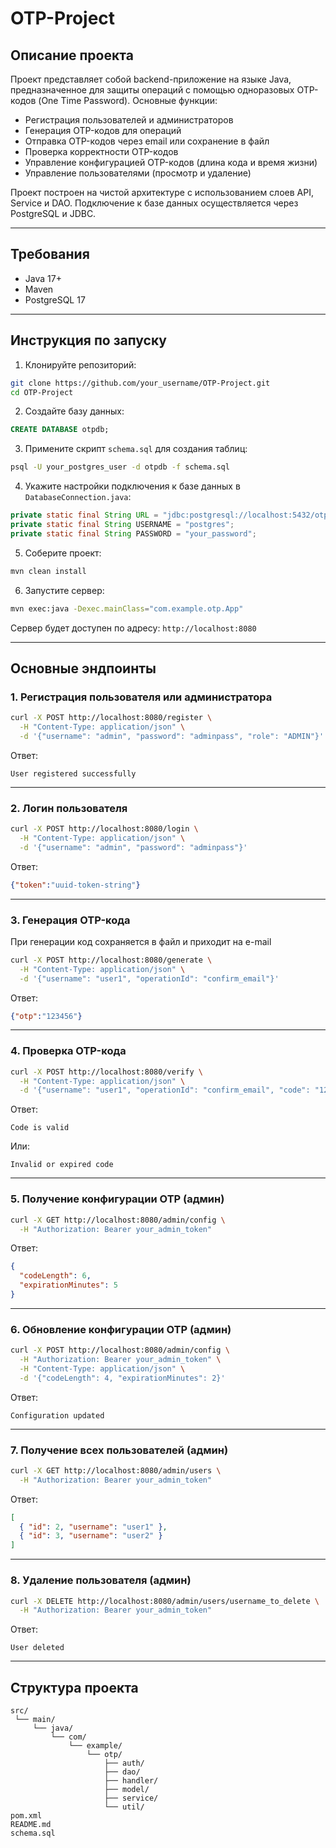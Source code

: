 # OTP-Project

## Описание проекта

Проект представляет собой backend-приложение на языке Java, предназначенное для защиты операций с помощью одноразовых OTP-кодов (One Time Password).
Основные функции:

- Регистрация пользователей и администраторов
- Генерация OTP-кодов для операций
- Отправка OTP-кодов через email или сохранение в файл
- Проверка корректности OTP-кодов
- Управление конфигурацией OTP-кодов (длина кода и время жизни)
- Управление пользователями (просмотр и удаление)

Проект построен на чистой архитектуре с использованием слоев API, Service и DAO.
Подключение к базе данных осуществляется через PostgreSQL и JDBC.

---

## Требования

- Java 17+
- Maven
- PostgreSQL 17

---

## Инструкция по запуску

1. Клонируйте репозиторий:

```bash
git clone https://github.com/your_username/OTP-Project.git
cd OTP-Project
```

2. Создайте базу данных:

```sql
CREATE DATABASE otpdb;
```

3. Примените скрипт `schema.sql` для создания таблиц:

```bash
psql -U your_postgres_user -d otpdb -f schema.sql
```

4. Укажите настройки подключения к базе данных в `DatabaseConnection.java`:

```java
private static final String URL = "jdbc:postgresql://localhost:5432/otpdb";
private static final String USERNAME = "postgres";
private static final String PASSWORD = "your_password";
```

5. Соберите проект:

```bash
mvn clean install
```

6. Запустите сервер:

```bash
mvn exec:java -Dexec.mainClass="com.example.otp.App"
```

Сервер будет доступен по адресу: `http://localhost:8080`

---

## Основные эндпоинты

### 1. Регистрация пользователя или администратора

```bash
curl -X POST http://localhost:8080/register \
  -H "Content-Type: application/json" \
  -d '{"username": "admin", "password": "adminpass", "role": "ADMIN"}'
```

Ответ:

```
User registered successfully
```

---

### 2. Логин пользователя

```bash
curl -X POST http://localhost:8080/login \
  -H "Content-Type: application/json" \
  -d '{"username": "admin", "password": "adminpass"}'
```

Ответ:

```json
{"token":"uuid-token-string"}
```

---

### 3. Генерация OTP-кода

При генерации код сохраняется в файл и приходит на e-mail

```bash
curl -X POST http://localhost:8080/generate \
  -H "Content-Type: application/json" \
  -d '{"username": "user1", "operationId": "confirm_email"}'
```

Ответ:

```json
{"otp":"123456"}
```

---

### 4. Проверка OTP-кода

```bash
curl -X POST http://localhost:8080/verify \
  -H "Content-Type: application/json" \
  -d '{"username": "user1", "operationId": "confirm_email", "code": "123456"}'
```

Ответ:

```
Code is valid
```

Или:

```
Invalid or expired code
```

---

### 5. Получение конфигурации OTP (админ)

```bash
curl -X GET http://localhost:8080/admin/config \
  -H "Authorization: Bearer your_admin_token"
```

Ответ:

```json
{
  "codeLength": 6,
  "expirationMinutes": 5
}
```

---

### 6. Обновление конфигурации OTP (админ)

```bash
curl -X POST http://localhost:8080/admin/config \
  -H "Authorization: Bearer your_admin_token" \
  -H "Content-Type: application/json" \
  -d '{"codeLength": 4, "expirationMinutes": 2}'
```

Ответ:

```
Configuration updated
```

---

### 7. Получение всех пользователей (админ)

```bash
curl -X GET http://localhost:8080/admin/users \
  -H "Authorization: Bearer your_admin_token"
```

Ответ:

```json
[
  { "id": 2, "username": "user1" },
  { "id": 3, "username": "user2" }
]
```

---

### 8. Удаление пользователя (админ)

```bash
curl -X DELETE http://localhost:8080/admin/users/username_to_delete \
  -H "Authorization: Bearer your_admin_token"
```

Ответ:

```
User deleted
```

---

## Структура проекта

```
src/
 └── main/
     └── java/
         └── com/
             └── example/
                 └── otp/
                     ├── auth/
                     ├── dao/
                     ├── handler/
                     ├── model/
                     ├── service/
                     └── util/
pom.xml
README.md
schema.sql
```



